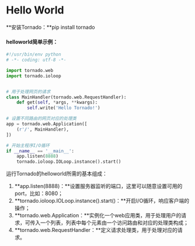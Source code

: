 # Hello World

**安装Tornado：**pip install tornado

#### **helloworld简单示例：**

```py
#!/usr/bin/env python
# -*- coding: utf-8 -*-

import tornado.web
import tornado.ioloop


# 用于处理网页的请求
class MainHandler(tornado.web.RequestHandler):
    def get(self, *args, **kwargs):
        self.write('Hello Tornado!')

# 设置不同路由的网页对应的处理类
app = tornado.web.Application([
    (r'/', MainHandler),
])

# 开始主程序I/O循环
if __name__ == '__main__':
    app.listen(8888)
    tornado.ioloop.IOLoop.instance().start()
```

运行Tornado的helloworld所需的基本组成：

1. **app.listen\(8888\)：**设置服务器监听的端口，这里可以随意设置可用的port，比如：8080；
2. **tornado.ioloop.IOLoop.instance\(\).start\(\)：**开启I/O循环，响应客户端的操作；
3. **tornado.web.Application：**实例化一个web应用类，用于处理用户的请求，可传入一个列表，列表中每个元素由一个访问路由和对应的处理类构成；
4. **tornado.web.RequestHandler：**定义请求处理类，用于处理对应的请求。



